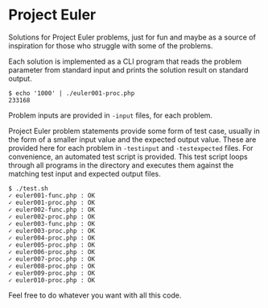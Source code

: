# Project Euler

Solutions for Project Euler problems, just for fun and maybe as a source of inspiration for those who struggle with some of the problems.

Each solution is implemented as a CLI program that reads the problem parameter from standard input and prints the solution result on standard output.

    $ echo '1000' | ./euler001-proc.php
    233168

Problem inputs are provided in `-input` files, for each problem.

Project Euler problem statements provide some form of test case, usually in the form of a smaller input value and the expected output value. These are provided here for each problem in `-testinput` and `-testexpected` files. For convenience, an automated test script is provided. This test script loops through all programs in the directory and executes them against the matching test input and expected output files.

    $ ./test.sh
    ✓ euler001-func.php : OK
    ✓ euler001-proc.php : OK
    ✓ euler002-func.php : OK
    ✓ euler002-proc.php : OK
    ✓ euler003-func.php : OK
    ✓ euler003-proc.php : OK
    ✓ euler004-proc.php : OK
    ✓ euler005-proc.php : OK
    ✓ euler006-proc.php : OK
    ✓ euler007-proc.php : OK
    ✓ euler008-proc.php : OK
    ✓ euler009-proc.php : OK
    ✓ euler010-proc.php : OK

Feel free to do whatever you want with all this code.
